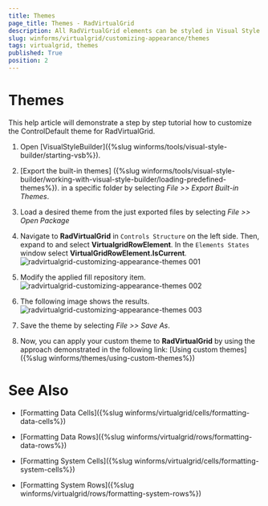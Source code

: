 ```yaml
---
title: Themes
page_title: Themes - RadVirtualGrid
description: All RadVirtualGrid elements can be styled in Visual Style Builder. This article shows how you can change the selected row color.
slug: winforms/virtualgrid/customizing-appearance/themes
tags: virtualgrid, themes
published: True
position: 2 
---
```


# Themes

This help article will demonstrate a step by step tutorial how to customize the ControlDefault theme for RadVirtualGrid. 


1. Open [VisualStyleBuilder]({%slug winforms/tools/visual-style-builder/starting-vsb%}).

1. [Export the built-in themes] ({%slug winforms/tools/visual-style-builder/working-with-visual-style-builder/loading-predefined-themes%}). in a specific folder by selecting *File >> Export Built-in Themes*.

1. Load a desired theme from the just exported files by selecting *File >> Open Package*

1. Navigate to __RadVirtualGrid__ in `Controls Structure` on the left side. Then, expand to and select __VirtualgridRowElement__. In the `Elements States` window select __VirtualGridRowElement.IsCurrent__.
    ![radvirtualgrid-customizing-appearance-themes 001](images/radvirtualgrid-customizing-appearance-themes001.png)

1. Modify the applied fill repository item.
    ![radvirtualgrid-customizing-appearance-themes 002](images/radvirtualgrid-customizing-appearance-themes002.png)

1. The following image shows the results. 
    ![radvirtualgrid-customizing-appearance-themes 003](images/radvirtualgrid-customizing-appearance-themes003.png)

1. Save the theme by selecting *File >> Save As*.

1. Now, you can apply your custom theme to __RadVirtualGrid__ by using the approach demonstrated in the following link: [Using custom themes]({%slug winforms/themes/using-custom-themes%})

# See Also
* [Formatting Data Cells]({%slug winforms/virtualgrid/cells/formatting-data-cells%})

* [Formatting Data Rows]({%slug winforms/virtualgrid/rows/formatting-data-rows%})

* [Formatting System Cells]({%slug winforms/virtualgrid/cells/formatting-system-cells%})

* [Formatting System Rows]({%slug winforms/virtualgrid/rows/formatting-system-rows%})
